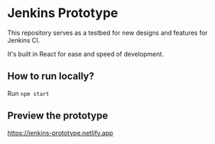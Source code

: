# Jenkins Prototype

This repository serves as a testbed for new designs and features for Jenkins CI.

It's built in React for ease and speed of development.

## How to run locally?

Run `npm start`

## Preview the prototype

https://jenkins-prototype.netlify.app
